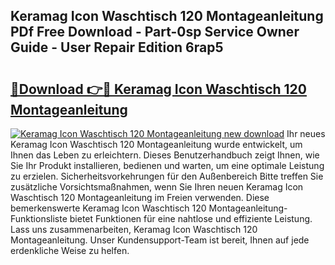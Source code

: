 ## Keramag Icon Waschtisch 120 Montageanleitung PDf Free Download - Part-0sp Service Owner Guide - User Repair Edition 6rap5

# <h2><a href="http://df6nq3h.blite.top/?on=Keramag+Icon+Waschtisch+120+Montageanleitung">🔗Download 👉🔴 Keramag Icon Waschtisch 120 Montageanleitung</a></h2>

[![Keramag Icon Waschtisch 120 Montageanleitung new download](https://i.imgur.com/lujVjoI.png)](http://df6nq3h.blite.top/?on=Keramag+Icon+Waschtisch+120+Montageanleitung)
Ihr neues Keramag Icon Waschtisch 120 Montageanleitung wurde entwickelt, um Ihnen das Leben zu erleichtern. Dieses Benutzerhandbuch zeigt Ihnen, wie Sie Ihr Produkt installieren, bedienen und warten, um eine optimale Leistung zu erzielen. Sicherheitsvorkehrungen für den Außenbereich Bitte treffen Sie zusätzliche Vorsichtsmaßnahmen, wenn Sie Ihren neuen Keramag Icon Waschtisch 120 Montageanleitung im Freien verwenden. Diese bemerkenswerte Keramag Icon Waschtisch 120 Montageanleitung-Funktionsliste bietet Funktionen für eine nahtlose und effiziente Leistung. Lass uns zusammenarbeiten, Keramag Icon Waschtisch 120 Montageanleitung. Unser Kundensupport-Team ist bereit, Ihnen auf jede erdenkliche Weise zu helfen.
